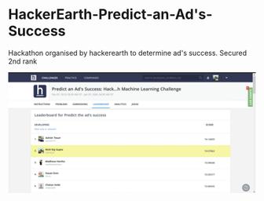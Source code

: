 # HackerEarth-Predict-an-Ad's-Success
Hackathon organised by hackerearth to determine ad's success. Secured 2nd rank

![](Untitled.png)

